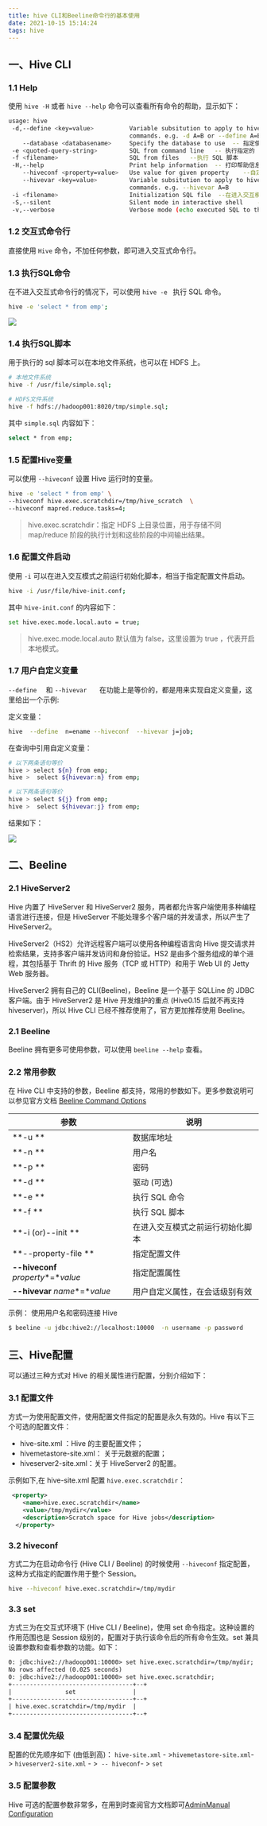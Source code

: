 ```yaml
---
title: hive CLI和Beeline命令行的基本使用
date: 2021-10-15 15:14:24
tags: hive
---
```

## 一、Hive CLI

### 1.1 Help

使用 `hive -H` 或者 `hive --help` 命令可以查看所有命令的帮助，显示如下：

```bash
usage: hive
 -d,--define <key=value>          Variable subsitution to apply to hive 
                                  commands. e.g. -d A=B or --define A=B  --定义用户自定义变量
    --database <databasename>     Specify the database to use  -- 指定使用的数据库
 -e <quoted-query-string>         SQL from command line   -- 执行指定的 SQL
 -f <filename>                    SQL from files   --执行 SQL 脚本
 -H,--help                        Print help information  -- 打印帮助信息
    --hiveconf <property=value>   Use value for given property    --自定义配置
    --hivevar <key=value>         Variable subsitution to apply to hive  --自定义变量
                                  commands. e.g. --hivevar A=B
 -i <filename>                    Initialization SQL file  --在进入交互模式之前运行初始化脚本
 -S,--silent                      Silent mode in interactive shell    --静默模式
 -v,--verbose                     Verbose mode (echo executed SQL to the  console)  --详细模式
```

### 1.2 交互式命令行

直接使用 `Hive` 命令，不加任何参数，即可进入交互式命令行。

### 1.3 执行SQL命令

在不进入交互式命令行的情况下，可以使用 `hive -e ` 执行 SQL 命令。

```bash
hive -e 'select * from emp';
```

![](https://pic.downk.cc/item/5ff3fe683ffa7d37b3a6c955.png)

### 1.4 执行SQL脚本

用于执行的 sql 脚本可以在本地文件系统，也可以在 HDFS 上。

```bash
# 本地文件系统
hive -f /usr/file/simple.sql;

# HDFS文件系统
hive -f hdfs://hadoop001:8020/tmp/simple.sql;
```

其中 `simple.sql` 内容如下：

```bash
select * from emp;
```

### 1.5 配置Hive变量

可以使用 `--hiveconf` 设置 Hive 运行时的变量。

```bash
hive -e 'select * from emp' \
--hiveconf hive.exec.scratchdir=/tmp/hive_scratch  \
--hiveconf mapred.reduce.tasks=4;
```

> hive.exec.scratchdir：指定 HDFS 上目录位置，用于存储不同 map/reduce 阶段的执行计划和这些阶段的中间输出结果。

### 1.6 配置文件启动

使用 `-i` 可以在进入交互模式之前运行初始化脚本，相当于指定配置文件启动。

```bash
hive -i /usr/file/hive-init.conf;
```

其中 `hive-init.conf` 的内容如下：

```bash
set hive.exec.mode.local.auto = true;
```

> hive.exec.mode.local.auto 默认值为 false，这里设置为 true ，代表开启本地模式。

### 1.7 用户自定义变量

`--define  ` 和 `--hivevar   ` 在功能上是等价的，都是用来实现自定义变量，这里给出一个示例:

定义变量：

```bash
hive  --define  n=ename --hiveconf  --hivevar j=job;
```

在查询中引用自定义变量：

```bash
# 以下两条语句等价
hive > select ${n} from emp;
hive >  select ${hivevar:n} from emp;

# 以下两条语句等价
hive > select ${j} from emp;
hive >  select ${hivevar:j} from emp;
```

结果如下：

![](https://pic.downk.cc/item/5ff3fe683ffa7d37b3a6c957.png)

## 二、Beeline

### 2.1 HiveServer2

Hive 内置了 HiveServer 和 HiveServer2 服务，两者都允许客户端使用多种编程语言进行连接，但是 HiveServer 不能处理多个客户端的并发请求，所以产生了 HiveServer2。

HiveServer2（HS2）允许远程客户端可以使用各种编程语言向 Hive 提交请求并检索结果，支持多客户端并发访问和身份验证。HS2 是由多个服务组成的单个进程，其包括基于 Thrift 的 Hive 服务（TCP 或 HTTP）和用于 Web UI 的 Jetty Web  服务器。

HiveServer2 拥有自己的 CLI(Beeline)，Beeline 是一个基于 SQLLine 的 JDBC 客户端。由于  HiveServer2 是 Hive 开发维护的重点 (Hive0.15 后就不再支持 hiveserver)，所以 Hive CLI  已经不推荐使用了，官方更加推荐使用 Beeline。

### 2.1 Beeline

Beeline 拥有更多可使用参数，可以使用 `beeline --help` 查看。

### 2.2 常用参数

在 Hive CLI 中支持的参数，Beeline 都支持，常用的参数如下。更多参数说明可以参见官方文档 [Beeline Command Options](https://cwiki.apache.org/confluence/display/Hive/HiveServer2+Clients#HiveServer2Clients-Beeline–NewCommandLineShell)

| 参数                                | 说明                             |
| ----------------------------------- | -------------------------------- |
| **-u **                             | 数据库地址                       |
| **-n **                             | 用户名                           |
| **-p **                             | 密码                             |
| **-d **                             | 驱动 (可选)                      |
| **-e **                             | 执行 SQL 命令                    |
| **-f **                             | 执行 SQL 脚本                    |
| **-i  (or)--init  **                | 在进入交互模式之前运行初始化脚本 |
| **--property-file **                | 指定配置文件                     |
| **--hiveconf** *property**=**value* | 指定配置属性                     |
| **--hivevar** *name**=**value*      | 用户自定义属性，在会话级别有效   |

示例： 使用用户名和密码连接 Hive

```bash
$ beeline -u jdbc:hive2://localhost:10000  -n username -p password 
```

## 三、Hive配置

可以通过三种方式对 Hive 的相关属性进行配置，分别介绍如下：

### 3.1 配置文件

方式一为使用配置文件，使用配置文件指定的配置是永久有效的。Hive 有以下三个可选的配置文件：

- hive-site.xml ：Hive 的主要配置文件；
- hivemetastore-site.xml： 关于元数据的配置；
- hiveserver2-site.xml：关于 HiveServer2 的配置。

示例如下,在 hive-site.xml 配置 `hive.exec.scratchdir`：

```xml
 <property>
    <name>hive.exec.scratchdir</name>
    <value>/tmp/mydir</value>
    <description>Scratch space for Hive jobs</description>
  </property>
```

### 3.2 hiveconf

方式二为在启动命令行 (Hive CLI / Beeline) 的时候使用 `--hiveconf` 指定配置，这种方式指定的配置作用于整个 Session。

```bash
hive --hiveconf hive.exec.scratchdir=/tmp/mydir
```

### 3.3 set

方式三为在交互式环境下 (Hive CLI / Beeline)，使用 set 命令指定。这种设置的作用范围也是 Session 级别的，配置对于执行该命令后的所有命令生效。set 兼具设置参数和查看参数的功能。如下：

```xml
0: jdbc:hive2://hadoop001:10000> set hive.exec.scratchdir=/tmp/mydir;
No rows affected (0.025 seconds)
0: jdbc:hive2://hadoop001:10000> set hive.exec.scratchdir;
+----------------------------------+--+
|               set                |
+----------------------------------+--+
| hive.exec.scratchdir=/tmp/mydir  |
+----------------------------------+--+
```

### 3.4 配置优先级

配置的优先顺序如下 (由低到高)：
`hive-site.xml` - >`hivemetastore-site.xml`- > `hiveserver2-site.xml` - >` -- hiveconf`- > `set`

### 3.5 配置参数

Hive 可选的配置参数非常多，在用到时查阅官方文档即可[AdminManual Configuration](https://cwiki.apache.org/confluence/display/Hive/AdminManual+Configuration)